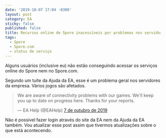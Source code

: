 ```yaml
---
date: '2019-10-07 17:04 -0300'
layout: post
category: EA
sticky: false
published: false
title: Recursos online de Spore inacessíveis por problemas nos servidores da EA
tags:
  - Spore
  - Spore.com
  - status de serviço
---
```

Alguns usuários (inclusive eu) não estão conseguindo acessar os serviços online do Spore nem no Spore.com.

Segundo um tuíte da Ajuda da EA, esse é um problema geral nos servidores da empresa. Vários jogos são afetados.

<blockquote class="twitter-tweet" data-lang="pt" data-dnt="true"><p lang="en" dir="ltr">We are aware of connectivity problems with our games. We&#39;ll keep you up to date on progress here. Thanks for your reports.</p>&mdash; EA Help (@EAHelp) <a href="https://twitter.com/EAHelp/status/1181292985520201730?ref_src=twsrc%5Etfw">7 de outubro de 2019</a></blockquote> <script async src="https://platform.twitter.com/widgets.js" charset="utf-8"></script>

Não é possível fazer login através do site da EA nem da Ajuda da EA também. Vou atualizar esse post assim que tivermos atualizações sobre o que está acontecendo.